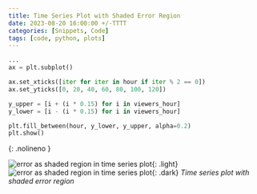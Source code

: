 ```yaml
---
title: Time Series Plot with Shaded Error Region
date: 2023-08-20 16:00:00 +/-TTTT
categories: [Snippets, Code]
tags: [code, python, plots]
---
```


```python
...
ax = plt.subplot()

ax.set_xticks([iter for iter in hour if iter % 2 == 0])
ax.set_yticks([0, 20, 40, 60, 80, 100, 120])

y_upper = [i + (i * 0.15) for i in viewers_hour]
y_lower = [i - (i * 0.15) for i in viewers_hour]

plt.fill_between(hour, y_lower, y_upper, alpha=0.2)
plt.show()
```
{: .nolineno }

![error as shaded region in time series plot](20230820-colorShade.png){: .light}
![error as shaded region in time series plot](20230824-colorShade-dark1.png){: .dark}
_Time series plot with shaded error region_